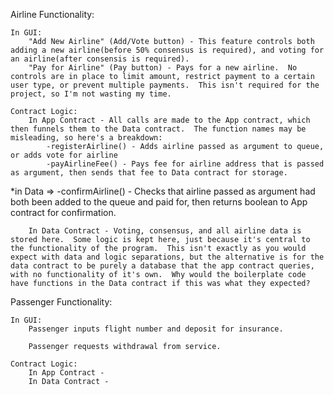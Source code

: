 Airline Functionality:

    In GUI:
        "Add New Airline" (Add/Vote button) - This feature controls both adding a new airline(before 50% consensus is required), and voting for an airline(after consensis is required).  
        "Pay for Airline" (Pay button) - Pays for a new airline.  No controls are in place to limit amount, restrict payment to a certain user type, or prevent multiple payments.  This isn't required for the project, so I'm not wasting my time.

    Contract Logic:
        In App Contract - All calls are made to the App contract, which then funnels them to the Data contract.  The function names may be misleading, so here's a breakdown:
            -registerAirline() - Adds airline passed as argument to queue, or adds vote for airline
            -payAirlineFee() - Pays fee for airline address that is passed as argument, then sends that fee to Data contract for storage.
*in Data => -confirmAirline() - Checks that airline passed as argument had both                   been added to the queue and paid for, then returns boolean to App                     contract for confirmation.

        In Data Contract - Voting, consensus, and all airline data is stored here.  Some logic is kept here, just because it's central to the functionality of the program.  This isn't exactly as you would expect with data and logic separations, but the alternative is for the data contract to be purely a database that the app contract queries, with no functionality of it's own.  Why would the boilerplate code have functions in the Data contract if this was what they expected?


Passenger Functionality:

    In GUI:
        Passenger inputs flight number and deposit for insurance.

        Passenger requests withdrawal from service.

    Contract Logic:
        In App Contract -
        In Data Contract -